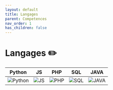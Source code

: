 ```yaml
---
layout: default
title: Langages
parent: Competences
nav_order: 1
has_children: false
---
```


# Langages ✏️
| Python | JS | PHP | SQL | JAVA |
| --- | --- | --- | --- | --- |
| ![Python](https://upload.wikimedia.org/wikipedia/commons/thumb/c/c3/Python-logo-notext.svg/1869px-Python-logo-notext.svg.png) | ![JS](https://upload.wikimedia.org/wikipedia/commons/thumb/9/99/Unofficial_JavaScript_logo_2.svg/1024px-Unofficial_JavaScript_logo_2.svg.png) | ![PHP](https://upload.wikimedia.org/wikipedia/commons/thumb/2/27/PHP-logo.svg/2560px-PHP-logo.svg.png) | ![SQL](https://www.svgrepo.com/show/331760/sql-database-generic.svg) | ![JAVA](https://upload.wikimedia.org/wikipedia/fr/2/2e/Java_Logo.svg) |

